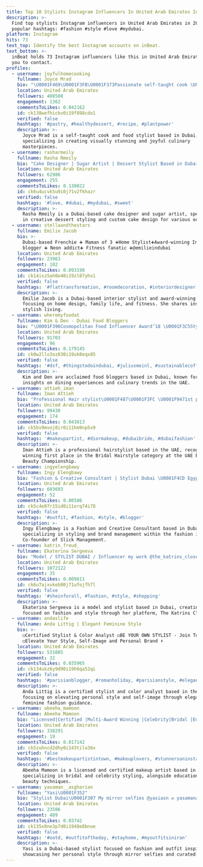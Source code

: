```yaml
---
title: Top 10 Stylists Instagram Influencers In United Arab Emirates In 2024
description: >-
  Find top stylists Instagram influencers in United Arab Emirates in 2024. Most
  popular hashtags: #fashion #style #love #mydubai.
platform: Instagram
hits: 73
text_top: Identify the best Instagram accounts on inBeat.
text_bottom: >-
  inBeat holds 73 Instagram influencers like this in United Arab Emirates for
  you to contact.
profiles:
  - username: joyfulhomecooking
    fullname: Joyce Mrad
    bio: "\U0001F469\U0001F3FB‍\U0001F373Passionate self-taught cook \U0001F370Food architect creating edible masterpieces ✨Infusing joy into every creation \U0001F4F7Food Stylist & Photographer \U0001F4CDDubai"
    location: United Arab Emirates
    followers: 408508
    engagement: 1362
    commentsToLikes: 0.042162
    id: ck138wefhicbv0i19f898cdo1
    verified: false
    hashtags: '#pastry, #healthydessert, #recipe, #plantpower'
    description: >-
      Joyce Mrad is a self-taught cook and food stylist based in Dubai,
      specializing in creating visually stunning and joyful culinary
      masterpieces.
  - username: rasharmeily
    fullname: Rasha Rmeily
    bio: "Cake Designer | Sugar Artist | Dessert Stylist Based in Dubai \U0001F4E7 rasharmeily@gmail.com"
    location: United Arab Emirates
    followers: 62986
    engagement: 255
    commentsToLikes: 0.130022
    id: ck6u4ucvk5u9i0j71v2fkhazr
    verified: false
    hashtags: '#love, #dubai, #mydubai, #sweet'
    description: >-
      Rasha Rmeily is a Dubai-based cake designer and sugar artist, specializing
      in creative dessert styling and custom cake design for various occasions.
  - username: stellaandthestars
    fullname: Emilie Jacob
    bio: >-
      Dubai-based Frenchie ➕ Maman of 3 ➕Home Stylist➕Award-winning Interiors
      blogger ➕ Neon addict➕ Fitness fanatic ➕@emilieindubai
    location: United Arab Emirates
    followers: 23963
    engagement: 102
    commentsToLikes: 0.093198
    id: ck14isz5ah0o40i19zl07yhx1
    verified: false
    hashtags: '#flattransformation, #roomdecoration, #interiordesigner, #flatrenovation'
    description: >-
      Emilie Jacob is a Dubai-based interior stylist and award-winning blogger,
      focusing on home design, family life, and fitness. She shares insights on
      stylish living.
  - username: wheremyfoodat
    fullname: Kim & Den - Dubai Food Bloggers
    bio: "\U0001F396Cosmopolitan Food Influencer Award’18 \U0001F3C5Stylist Arabia Social Media Award'17 \U0001F396Ahlan People's Choice Award'16 \U0001F3C5BBC Good Food Blog of the Year Award'16"
    location: United Arab Emirates
    followers: 91703
    engagement: 96
    commentsToLikes: 0.179145
    id: ck0w2llo3oz830i19uk0eqx85
    verified: false
    hashtags: '#dsf, #thingstodoindubai, #juliusmeinl, #sustainablecoffeedubai'
    description: >-
      Kim and Den are acclaimed food bloggers based in Dubai, known for their
      insights on dining experiences and culinary trends in the UAE.
  - username: attieh_iman
    fullname: Iman Attieh
    bio: "Professional Hair stylist\U0001F487\U0001F3FC \U0001F9471st place winner for Bridal Hairstyle in UAE Bridal Beauty Championship +971-50-7361944 للحجوزات اضغطوا على اللينك \U0001F4CC"
    location: United Arab Emirates
    followers: 99430
    engagement: 174
    commentsToLikes: 0.043813
    id: ck5bv9mvoj8ir0i11hm9np5x9
    verified: false
    hashtags: '#makeupartist, #diormakeup, #dubaibride, #dubaifashion'
    description: >-
      Iman Attieh is a professional hairstylist based in the UAE, recognized for
      winning first place in the Bridal Hairstyle category at the UAE Bridal
      Beauty Championship.
  - username: ingyelengbawy
    fullname: Ingy Elengbawy
    bio: "Fashion & Creative Consultant | Stylist Dubai \U0001F4CD Egypt \U0001F4CD My baby @gymstrikersofficial Co-Founder @slickmanagement Inquiries: ingyelengbawy@gmail.com"
    location: United Arab Emirates
    followers: 603693
    engagement: 52
    commentsToLikes: 0.00586
    id: ck5c4e07r15id0i11orq74i78
    verified: false
    hashtags: '#outfit, #fashion, #style, #blogger'
    description: >-
      Ingy Elengbawy is a Fashion and Creative Consultant based in Dubai,
      specializing in styling and brand management within the fashion industry.
      Co-founder of Slick Management.
  - username: katrin_freud_
    fullname: Ekaterina Sergeeva
    bio: "Model / STYLIST DUBAI / Influencer my work @the_katrins_closet my rent @rentstyle.katrin ✉️collabs.katrin.f@gmail.com \U0001F4CDDubai"
    location: United Arab Emirates
    followers: 1072122
    engagement: 35
    commentsToLikes: 0.009811
    id: ck6u7ajxvkeb00j71ufojfh7l
    verified: false
    hashtags: '#sheinforall, #fashion, #style, #shopping'
    description: >-
      Ekaterina Sergeeva is a model and stylist based in Dubai, creating content
      focused on fashion and style through her platform, The Katrins Closet.
  - username: andaslife
    fullname: Anda Littig | Elegant Feminine Style
    bio: >-
      ◻️Certified Stylist & Color Analyst ◻️BE YOUR OWN STYLIST - Join Today
      ◻️Elevate Your Style, Self-Image and Personal Brand ⬇️
    location: United Arab Emirates
    followers: 531085
    engagement: 32
    commentsToLikes: 0.035965
    id: ck134ukz6y9d90i19h6qa52qi
    verified: false
    hashtags: '#parisianblogger, #romanholiday, #parisianstyle, #elegantdresses'
    description: >-
      Anda Littig is a certified stylist and color analyst based in the UAE,
      focusing on elevating personal style and self-image through elegant
      feminine fashion guidance.
  - username: abeeha_mamoon
    fullname: Abeeha Mamoon
    bio: "Licensed|Certified |Multi-Award Winning |Celebrity|Bridal |Educator. Influencer|Stylist UAE Top Celebrity Makeup Artist’23 \U0001F4E7Bookings-No Collaborations"
    location: United Arab Emirates
    followers: 338291
    engagement: 19
    commentsToLikes: 0.017142
    id: ck5zuhncd2dhy0i143tilo36x
    verified: false
    hashtags: '#bestmakeupartistintown, #makeuplovers, #stunnersoninsta, #queen'
    description: >-
      Abeeha Mamoon is a licensed and certified makeup artist based in the UAE,
      specializing in bridal and celebrity styling, alongside education in
      beauty techniques.
  - username: yasaman__asgharian
    fullname: "Yasi\U0001F352"
    bio: "Stylist Dubai\U0001F307 My mirror selfies @yasiasn ✉️ yasamanasn19976@gmail.com"
    location: United Arab Emirates
    followers: 23506
    engagement: 489
    commentsToLikes: 0.03742
    id: ck135x8ne3p7d0i1948e8bnue
    verified: false
    hashtags: '#ootd, #outfitoftheday, #stayhome, #myoutfitsiniran'
    description: >-
      Yasi is a Dubai-based stylist focused on fashion and outfit inspiration,
      showcasing her personal style through mirror selfies and curated looks.
---
```


